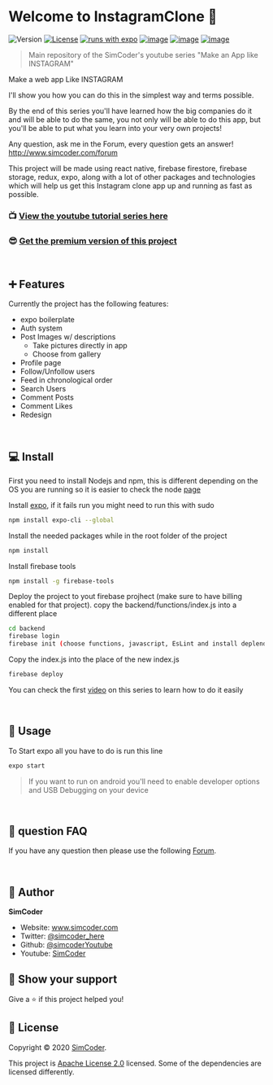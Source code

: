 # Welcome to InstagramClone 👋
![Version](https://img.shields.io/badge/version-0.1-blue.svg?cacheSeconds=2592000)
[![License](https://img.shields.io/badge/License-Apache%202.0-blue.svg)](https://opensource.org/licenses/Apache-2.0)
[![runs with expo](https://img.shields.io/badge/Runs%20with%20Expo-000.svg?style=flat-square&logo=EXPO&labelColor=f3f3f3&logoColor=000)](https://expo.io/)
[![image](https://img.shields.io/badge/Twitter-1DA1F2?style=for-the-badge&logo=twitter&logoColor=white)](https://twitter.com/simcoder_here)
[![image](https://img.shields.io/badge/Instagram-E4405F?style=for-the-badge&logo=instagram&logoColor=white)](https://www.instagram.com/simcoder_here/)
[![image](https://img.shields.io/badge/YouTube-FF0000?style=for-the-badge&logo=youtube&logoColor=white)](https://www.youtube.com/channel/UCQ5xY26cw5Noh6poIE-VBog)

> Main repository of the SimCoder's youtube series &#34;Make an App like INSTAGRAM&#34;

Make a web app Like INSTAGRAM

I'll show you how you can do this in the simplest way and terms possible.

By the end of this series you'll have learned how the big companies do it and will be able to do the same, you not only will be able to do this app, but you'll be able to put what you learn into your very own projects!

Any question, ask me in the Forum, every question gets an answer! http://www.simcoder.com/forum

This project will be made using react native, firebase firestore, firebase storage, redux, expo, along with a lot of other packages and technologies which will help us get this Instagram clone app up and running as fast as possible.

### 📺 [**View the youtube tutorial series here**](https://www.youtube.com/watch?v=xE8UEX7vXVQ&list=PLxabZQCAe5fgatwOQny9wKJVs4YD6xkf1)

### 😎 [**Get the premium version of this project**](https://www.simcoder.com/product/instagram-redesign/)
<br>

## ➕ Features

Currently the project has the following features:
  * expo boilerplate
  * Auth system 
  * Post Images w/ descriptions
    * Take pictures directly in app
    * Choose from gallery
  * Profile page
  * Follow/Unfollow users
  * Feed in chronological order
  * Search Users
  * Comment Posts
  * Comment Likes
  * Redesign
  
<br>

## 💻 Install

First you need to install Nodejs and npm, this is different depending on the OS you are running so it is easier to check the node [page](https://nodejs.org/en/download/)

Install [expo](https://expo.io/learn), if it fails run you might need to run this with sudo
```sh
npm install expo-cli --global
```

Install the needed packages while in the root folder of the project
```sh
npm install
```


Install firebase tools
```sh
npm install -g firebase-tools
```

Deploy the project to yout firebase projhect (make sure to have billing enabled for that project). copy the backend/functions/index.js into a different place
```sh
cd backend
firebase login
firebase init (choose functions, javascript, EsLint and install deplendencies)
```

Copy the index.js into the place of the new index.js
```sh
firebase deploy
```

You can check the first [video](https://www.youtube.com/watch?v=5S9HM6pprZo&t=2s) on this series to learn how to do it easily

<br>

## 📱 Usage

To Start expo all you have to do is run this line
```sh
expo start
```

>If you want to run on android you'll need to enable developer options and USB Debugging on your device

<br>

## 💙  question FAQ

If you have any question then please use the following [Forum](https://www.simcoder.com/forum/instagram/).

<br>

## 👤 Author

**SimCoder**

* Website: www.simcoder.com
* Twitter: [@simcoder\_here](https://twitter.com/simcoder\_here)
* Github: [@simcoderYoutube](https://github.com/simcoderYoutube)
* Youtube: [SimCoder](https://www.youtube.com/channel/UCQ5xY26cw5Noh6poIE-VBog)

## 🌟 Show your support


Give a ⭐️ if this project helped you!


## 📝 License

Copyright © 2020 [SimCoder](https://github.com/simcoderYoutube).

This project is [Apache License 2.0](https://github.com/SimCoderYoutube/InstagramClone/blob/master/LICENSE) licensed. Some of the dependencies are licensed differently.
